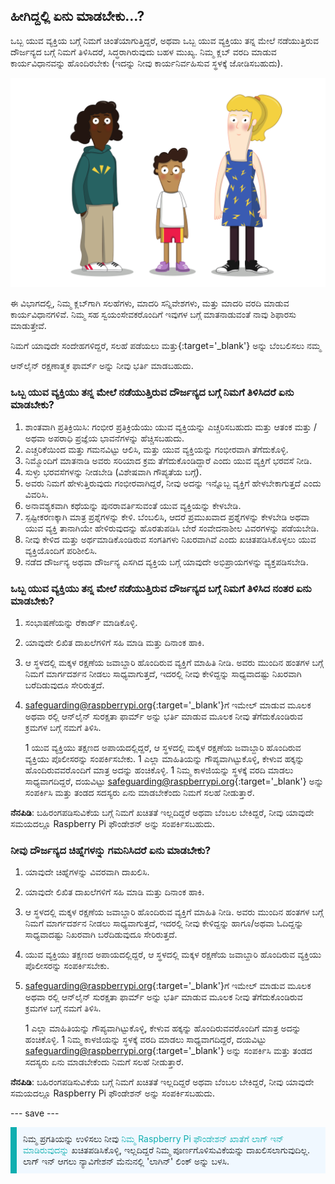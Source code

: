 ## ಹೀಗಿದ್ದಲ್ಲಿ ಏನು ಮಾಡಬೇಕು…?

ಒಬ್ಬ ಯುವ ವ್ಯಕ್ತಿಯ ಬಗ್ಗೆ ನಿಮಗೆ ಚಿಂತೆಯಾಗುತ್ತಿದ್ದರೆ, ಅಥವಾ ಒಬ್ಬ ಯುವ ವ್ಯಕ್ತಿಯು ತನ್ನ ಮೇಲೆ ನಡೆಯುತ್ತಿರುವ ದೌರ್ಜನ್ಯದ ಬಗ್ಗೆ ನಿಮಗೆ ತಿಳಿಸಿದರೆ, ಸಿದ್ಧರಾಗಿರುವುದು ಬಹಳ ಮುಖ್ಯ. ನಿಮ್ಮ ಕ್ಲಬ್ ವರದಿ ಮಾಡುವ ಕಾರ್ಯವಿಧಾನವನ್ನು ಹೊಂದಿರಬೇಕು (ಇದನ್ನು ನೀವು ಕಾರ್ಯನಿರ್ವಹಿಸುವ ಸ್ಥಳಕ್ಕೆ ಜೋಡಿಸಬಹುದು).

![ಮೂವರು ಯುವಕರು ನಿಂತಿದ್ದಾರೆ.](images/8-Diverse-Mix-2.png)

ಈ ವಿಭಾಗದಲ್ಲಿ, ನಿಮ್ಮ ಕ್ಲಬ್‌ಗಾಗಿ ಸಲಹೆಗಳು, ಮಾದರಿ ಸನ್ನಿವೇಶಗಳು, ಮತ್ತು ಮಾದರಿ ವರದಿ ಮಾಡುವ ಕಾರ್ಯವಿಧಾನಗಳಿವೆ. ನಿಮ್ಮ ಸಹ ಸ್ವಯಂಸೇವಕರೊಂದಿಗೆ ಇವುಗಳ ಬಗ್ಗೆ ಮಾತನಾಡುವಂತೆ ನಾವು ಶಿಫಾರಸು ಮಾಡುತ್ತೇವೆ.

ನಿಮಗೆ ಯಾವುದೇ ಸಂದೇಹಗಳಿದ್ದರೆ, ಸಲಹೆ ಪಡೆಯಲು ಮತ್ತು</a>{:target='_blank'} ಅನ್ನು ಬೆಂಬಲಿಸಲು ನಮ್ಮ

ಆನ್‌ಲೈನ್ ರಕ್ಷಣಾತ್ಮಕ ಫಾರ್ಮ್ ಅನ್ನು ನೀವು ಭರ್ತಿ ಮಾಡಬಹುದು.</p> 



### ಒಬ್ಬ ಯುವ ವ್ಯಕ್ತಿಯು ತನ್ನ ಮೇಲೆ ನಡೆಯುತ್ತಿರುವ ದೌರ್ಜನ್ಯದ ಬಗ್ಗೆ ನಿಮಗೆ ತಿಳಿಸಿದರೆ ಏನು ಮಾಡಬೇಕು?

1. ಶಾಂತವಾಗಿ ಪ್ರತಿಕ್ರಿಯಿಸಿ: ಗಂಭೀರ ಪ್ರತಿಕ್ರಿಯೆಯು ಯುವ ವ್ಯಕ್ತಿಯನ್ನು ಎಚ್ಚರಿಸಬಹುದು ಮತ್ತು ಆತಂಕ ಮತ್ತು / ಅಥವಾ ಅಪರಾಧಿ ಪ್ರಜ್ಞೆಯ ಭಾವನೆಗಳನ್ನು ಹೆಚ್ಚಿಸಬಹುದು.
1. ಎಚ್ಚರಿಕೆಯಿಂದ ಮತ್ತು ಗಮನವಿಟ್ಟು ಆಲಿಸಿ, ಮತ್ತು ಯುವ ವ್ಯಕ್ತಿಯನ್ನು ಗಂಭೀರವಾಗಿ ತೆಗೆದುಕೊಳ್ಳಿ.
1. ನಿಮ್ಮೊಂದಿಗೆ ಮಾತನಾಡಿ ಅವರು ಸರಿಯಾದ ಕ್ರಮ ತೆಗೆದುಕೊಂಡಿದ್ದಾರೆ ಎಂದು ಯುವ ವ್ಯಕ್ತಿಗೆ ಭರವಸೆ ನೀಡಿ.
1. ಸುಳ್ಳು ಭರವಸೆಗಳನ್ನು ನೀಡಬೇಡಿ (ವಿಶೇಷವಾಗಿ ಗೌಪ್ಯತೆಯ ಬಗ್ಗೆ). 
1. ಅವರು ನಿಮಗೆ ಹೇಳುತ್ತಿರುವುದು ಗಂಭೀರವಾಗಿದ್ದರೆ, ನೀವು ಅದನ್ನು ಇನ್ನೊಬ್ಬ ವ್ಯಕ್ತಿಗೆ ಹೇಳಬೇಕಾಗುತ್ತದೆ ಎಂದು ವಿವರಿಸಿ.
1. ಅನಾವಶ್ಯಕವಾಗಿ ಕಥೆಯನ್ನು ಪುನರಾವರ್ತಿಸುವಂತೆ ಯುವ ವ್ಯಕ್ತಿಯನ್ನು ಕೇಳಬೇಡಿ.
1. ಸ್ಪಷ್ಟೀಕರಣಕ್ಕಾಗಿ ಮಾತ್ರ ಪ್ರಶ್ನೆಗಳನ್ನು ಕೇಳಿ. ಬೆಂಬಲಿಸಿ, ಆದರೆ ಪ್ರಮುಖವಾದ ಪ್ರಶ್ನೆಗಳನ್ನು ಕೇಳಬೇಡಿ ಅಥವಾ ಯುವ ವ್ಯಕ್ತಿ ತಾನಾಗಿಯೇ ಹೇಳಿರುವುದನ್ನು ಹೊರತುಪಡಿಸಿ ಬೇರೆ ಸಂವೇದನಾಶೀಲ ವಿವರಗಳನ್ನು ಪಡೆಯಬೇಡಿ.
1. ನೀವು ಕೇಳಿದ ಮತ್ತು ಅರ್ಥಮಾಡಿಕೊಂಡಿರುವ ಸಂಗತಿಗಳು ನಿಖರವಾಗಿವೆ ಎಂದು ಖಚಿತಪಡಿಸಿಕೊಳ್ಳಲು ಯುವ ವ್ಯಕ್ತಿಯೊಂದಿಗೆ ಪರಿಶೀಲಿಸಿ.
1. ನಡೆದ ದೌರ್ಜನ್ಯ ಅಥವಾ ದೌರ್ಜನ್ಯ ಎಸಗಿದ ವ್ಯಕ್ತಿಯ ಬಗ್ಗೆ ಯಾವುದೇ ಅಭಿಪ್ರಾಯಗಳನ್ನು ವ್ಯಕ್ತಪಡಿಸಬೇಡಿ.



### ಒಬ್ಬ ಯುವ ವ್ಯಕ್ತಿಯು ತನ್ನ ಮೇಲೆ ನಡೆಯುತ್ತಿರುವ ದೌರ್ಜನ್ಯದ ಬಗ್ಗೆ ನಿಮಗೆ ತಿಳಿಸಿದ ನಂತರ ಏನು ಮಾಡಬೇಕು?

1. ಸಂಭಾಷಣೆಯನ್ನು ರೆಕಾರ್ಡ್ ಮಾಡಿಕೊಳ್ಳಿ.
1. ಯಾವುದೇ ಲಿಖಿತ ದಾಖಲೆಗಳಿಗೆ ಸಹಿ ಮಾಡಿ ಮತ್ತು ದಿನಾಂಕ ಹಾಕಿ.
1. ಆ ಸ್ಥಳದಲ್ಲಿ ಮಕ್ಕಳ ರಕ್ಷಣೆಯ ಜವಾಬ್ದಾರಿ ಹೊಂದಿರುವ ವ್ಯಕ್ತಿಗೆ ಮಾಹಿತಿ ನೀಡಿ. ಅವರು ಮುಂದಿನ ಹಂತಗಳ ಬಗ್ಗೆ ನಿಮಗೆ ಮಾರ್ಗದರ್ಶನ ನೀಡಲು ಸಾಧ್ಯವಾಗುತ್ತದೆ, ಇದರಲ್ಲಿ ನೀವು ಕೇಳಿದ್ದನ್ನು ಸಾಧ್ಯವಾದಷ್ಟು ನಿಖರವಾಗಿ ಬರೆದಿಡುವುದೂ ಸೇರಿರುತ್ತದೆ.
1. [safeguarding@raspberrypi.org](mailto:safeguarding@raspberrypi.org){:target='_blank'}ಗೆ ಇಮೇಲ್ ಮಾಡುವ ಮೂಲಕ ಅಥವಾ ರಲ್ಲಿ ಆನ್‍‌ಲೈನ್ ಸುರಕ್ಷತಾ ಫಾರ್ಮ್ ಅನ್ನು ಭರ್ತಿ ಮಾಡುವ ಮೂಲಕ ನೀವು ತೆಗೆದುಕೊಂಡಿರುವ ಕ್ರಮಗಳ ಬಗ್ಗೆ ನಮಗೆ ತಿಳಿಸಿ.</li> 
   
   1 ಯುವ ವ್ಯಕ್ತಿಯು ತಕ್ಷಣದ ಅಪಾಯದಲ್ಲಿದ್ದರೆ, ಆ ಸ್ಥಳದಲ್ಲಿ ಮಕ್ಕಳ ರಕ್ಷಣೆಯ ಜವಾಬ್ದಾರಿ ಹೊಂದಿರುವ ವ್ಯಕ್ತಿಯು ಪೊಲೀಸರನ್ನು ಸಂಪರ್ಕಿಸಬೇಕು. 
1 ಎಲ್ಲಾ ಮಾಹಿತಿಯನ್ನು ಗೌಪ್ಯವಾಗಿಟ್ಟುಕೊಳ್ಳಿ, ಕೇಳುವ ಹಕ್ಕನ್ನು ಹೊಂದಿರುವವರೊಂದಿಗೆ ಮಾತ್ರ ಅದನ್ನು ಹಂಚಿಕೊಳ್ಳಿ.
1 ನಿಮ್ಮ ಕಾಳಜಿಯನ್ನು ಸ್ಥಳಕ್ಕೆ ವರದಿ ಮಾಡಲು ಸಾಧ್ಯವಾಗದಿದ್ದರೆ, ದಯವಿಟ್ಟು [safeguarding@raspberrypi.org](mailto:safeguarding@raspberrypi.org){:target='_blank'} ಅನ್ನು ಸಂಪರ್ಕಿಸಿ ಮತ್ತು ತಂಡದ ಸದಸ್ಯರು ಏನು ಮಾಡಬೇಕೆಂದು ನಿಮಗೆ ಸಲಹೆ ನೀಡುತ್ತಾರೆ.</ol> 

**ನೆನಪಿಡಿ**: ಬಹಿರಂಗಪಡಿಸುವಿಕೆಯ ಬಗ್ಗೆ ನಿಮಗೆ ಖಚಿತತೆ ಇಲ್ಲದಿದ್ದರೆ ಅಥವಾ ಬೆಂಬಲ ಬೇಕಿದ್ದರೆ, ನೀವು ಯಾವುದೇ ಸಮಯದಲ್ಲೂ Raspberry Pi ಫೌಂಡೇಶನ್ ಅನ್ನು ಸಂಪರ್ಕಿಸಬಹುದು.



### ನೀವು ದೌರ್ಜನ್ಯದ ಚಿಹ್ನೆಗಳನ್ನು ಗಮನಿಸಿದರೆ ಏನು ಮಾಡಬೇಕು?

1. ಯಾವುದೇ ಚಿಹ್ನೆಗಳನ್ನು ವಿವರವಾಗಿ ದಾಖಲಿಸಿ.
1. ಯಾವುದೇ ಲಿಖಿತ ದಾಖಲೆಗಳಿಗೆ ಸಹಿ ಮಾಡಿ ಮತ್ತು ದಿನಾಂಕ ಹಾಕಿ.
1. ಆ ಸ್ಥಳದಲ್ಲಿ ಮಕ್ಕಳ ರಕ್ಷಣೆಯ ಜವಾಬ್ದಾರಿ ಹೊಂದಿರುವ ವ್ಯಕ್ತಿಗೆ ಮಾಹಿತಿ ನೀಡಿ. ಅವರು ಮುಂದಿನ ಹಂತಗಳ ಬಗ್ಗೆ ನಿಮಗೆ ಮಾರ್ಗದರ್ಶನ ನೀಡಲು ಸಾಧ್ಯವಾಗುತ್ತದೆ, ಇದರಲ್ಲಿ ನೀವು ಕೇಳಿದ್ದನ್ನು ಹಾಗೂ/ಅಥವಾ ಓದಿದ್ದನ್ನು ಸಾಧ್ಯವಾದಷ್ಟು ನಿಖರವಾಗಿ ಬರೆದಿಡುವುದೂ ಸೇರಿರುತ್ತದೆ.
1. ಯುವ ವ್ಯಕ್ತಿಯು ತಕ್ಷಣದ ಅಪಾಯದಲ್ಲಿದ್ದರೆ, ಆ ಸ್ಥಳದಲ್ಲಿ ಮಕ್ಕಳ ರಕ್ಷಣೆಯ ಜವಾಬ್ದಾರಿ ಹೊಂದಿರುವ ವ್ಯಕ್ತಿಯು ಪೊಲೀಸರನ್ನು ಸಂಪರ್ಕಿಸಬೇಕು.
1. [safeguarding@raspberrypi.org](mailto:safeguarding@raspberrypi.org){:target='_blank'}ಗೆ ಇಮೇಲ್ ಮಾಡುವ ಮೂಲಕ ಅಥವಾ ರಲ್ಲಿ ಆನ್‍‌ಲೈನ್ ಸುರಕ್ಷತಾ ಫಾರ್ಮ್ ಅನ್ನು ಭರ್ತಿ ಮಾಡುವ ಮೂಲಕ ನೀವು ತೆಗೆದುಕೊಂಡಿರುವ ಕ್ರಮಗಳ ಬಗ್ಗೆ ನಮಗೆ ತಿಳಿಸಿ.</li> 
   
   1 ಎಲ್ಲಾ ಮಾಹಿತಿಯನ್ನು ಗೌಪ್ಯವಾಗಿಟ್ಟುಕೊಳ್ಳಿ, ಕೇಳುವ ಹಕ್ಕನ್ನು ಹೊಂದಿರುವವರೊಂದಿಗೆ ಮಾತ್ರ ಅದನ್ನು ಹಂಚಿಕೊಳ್ಳಿ.
1 ನಿಮ್ಮ ಕಾಳಜಿಯನ್ನು ಸ್ಥಳಕ್ಕೆ ವರದಿ ಮಾಡಲು ಸಾಧ್ಯವಾಗದಿದ್ದರೆ, ದಯವಿಟ್ಟು [safeguarding@raspberrypi.org](mailto:safeguarding@raspberrypi.org){:target='_blank'} ಅನ್ನು ಸಂಪರ್ಕಿಸಿ ಮತ್ತು ತಂಡದ ಸದಸ್ಯರು ಏನು ಮಾಡಬೇಕೆಂದು ನಿಮಗೆ ಸಲಹೆ ನೀಡುತ್ತಾರೆ.</ol> 

**ನೆನಪಿಡಿ**: ಬಹಿರಂಗಪಡಿಸುವಿಕೆಯ ಬಗ್ಗೆ ನಿಮಗೆ ಖಚಿತತೆ ಇಲ್ಲದಿದ್ದರೆ ಅಥವಾ ಬೆಂಬಲ ಬೇಕಿದ್ದರೆ, ನೀವು ಯಾವುದೇ ಸಮಯದಲ್ಲೂ Raspberry Pi ಫೌಂಡೇಶನ್ ಅನ್ನು ಸಂಪರ್ಕಿಸಬಹುದು.

--- save ---

<p style="border-left: solid; border-width:10px; border-color: #0faeb0; background-color: aliceblue; padding: 10px;">
ನಿಮ್ಮ ಪ್ರಗತಿಯನ್ನು ಉಳಿಸಲು ನೀವು <span style="color: #0faeb0"> ನಿಮ್ಮ Raspberry Pi ಫೌಂಡೇಶನ್ ಖಾತೆಗೆ ಲಾಗ್ ಇನ್ ಮಾಡಿರುವುದನ್ನು</span> ಖಚಿತಪಡಿಸಿಕೊಳ್ಳಿ, ಇಲ್ಲದಿದ್ದರೆ ನಿಮ್ಮ ಪೂರ್ಣಗೊಳಿಸುವಿಕೆಯನ್ನು ದಾಖಲಿಸಲಾಗುವುದಿಲ್ಲ. ಲಾಗ್ ಇನ್ ಆಗಲು ನ್ಯಾವಿಗೇಶನ್ ಮೆನುನಲ್ಲಿ 'ಲಾಗಿನ್' ಲಿಂಕ್ ಅನ್ನು ಬಳಸಿ.
</p>

